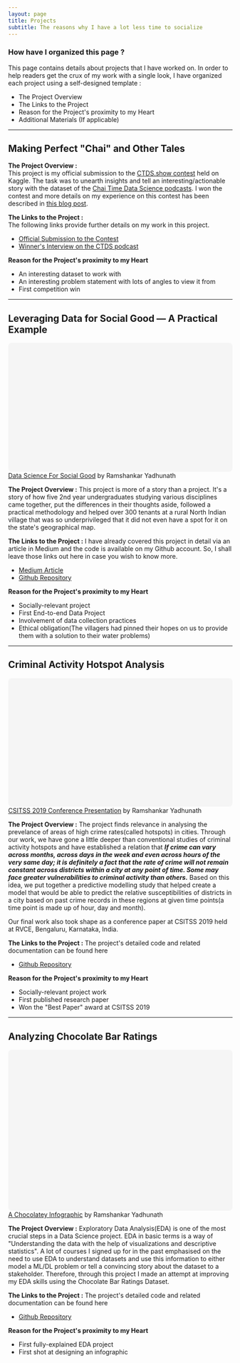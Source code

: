 ```yaml
---
layout: page
title: Projects
subtitle: The reasons why I have a lot less time to socialize
---
```


### How have I organized this page ?
This page contains details about projects that I have worked on. In order to help readers get the crux of my work with a single look, I have organized each project using a self-designed template :
- The Project Overview
- The Links to the Project
- Reason for the Project's proximity to my Heart
- Additional Materials (If applicable)

---

## Making Perfect "Chai" and Other Tales

**The Project Overview :**  
This project is my official submission to the [CTDS.show contest](https://www.kaggle.com/rohanrao/chai-time-data-science/discussion/156137) held on Kaggle. The task was to unearth insights and tell an interesting/actionable story with the dataset of the [Chai Time Data Science podcasts](https://chaitimedatascience.com/). I won the contest and more details on my experience on this contest has been described in [this blog post](https://ry05.github.io/2020-07-25-making-perfect-chai/).  

**The Links to the Project :**  
The following links provide further details on my work in this project.  

- [Official Submission to the Contest](https://www.kaggle.com/thedatabeast/making-perfect-chai-and-other-tales)
- [Winner's Interview on the CTDS podcast](https://www.youtube.com/watch?v=6RrZyQoG1lY)

**Reason for the Project's proximity to my Heart**  
- An interesting dataset to work with
- An interesting problem statement with lots of angles to view it from
- First competition win

---

## Leveraging Data for Social Good — A Practical Example

<div
 class="canva-embed"
 data-design-id="DADvUP7pTZo"
 data-height-ratio="0.5625"
 style="padding:56.2500% 5px 5px 5px;background:rgba(0,0,0,0.03);border-radius:8px;"
></div>
<script async src="https:&#x2F;&#x2F;sdk.canva.com&#x2F;v1&#x2F;embed.js"></script>
<a href="https:&#x2F;&#x2F;www.canva.com&#x2F;design&#x2F;DADvUP7pTZo&#x2F;view?utm_content=DADvUP7pTZo&amp;utm_campaign=designshare&amp;utm_medium=embeds&amp;utm_source=link" target="_blank" rel="noopener">Data Science For Social Good</a> by Ramshankar Yadhunath

**The Project Overview :**
This project is more of a story than a project. It's a story of how five 2nd year undergraduates studying various disciplines came together, put the differences in their thoughts aside, followed a practical methodology and helped over 300 tenants at a rural North Indian village that was so underprivileged that it did not even have a spot for it on the state's geographical map. 

**The Links to the Project :**
I have already covered this project in detail via an article in Medium and the code is available on my Github account. So, I shall leave those links out here in case you wish to know more.

- [Medium Article](http://bit.ly/village-data-analysis)
- [Github Repository](https://github.com/ry05/Live-in-Labs-Analysis)

**Reason for the Project's proximity to my Heart**
- Socially-relevant project
- First End-to-end Data Project
- Involvement of data collection practices
- Ethical obligation(The villagers had pinned their hopes on us to provide them with a solution to their water problems)

---

## Criminal Activity Hotspot Analysis

<div
 class="canva-embed"
 data-design-id="DADubNfwIig"
 data-height-ratio="0.5625"
 style="padding:56.2500% 5px 5px 5px;background:rgba(0,0,0,0.03);border-radius:8px;"
></div>
<script async src="https:&#x2F;&#x2F;sdk.canva.com&#x2F;v1&#x2F;embed.js"></script>
<a href="https:&#x2F;&#x2F;www.canva.com&#x2F;design&#x2F;DADubNfwIig&#x2F;view?utm_content=DADubNfwIig&amp;utm_campaign=designshare&amp;utm_medium=embeds&amp;utm_source=link" target="_blank" rel="noopener">CSITSS 2019 Conference Presentation</a> by Ramshankar Yadhunath

**The Project Overview :**
The project finds relevance in analysing the prevelance of areas of high crime rates(called hotspots) in cities. Through our work, we have gone a little deeper than conventional studies of criminal activity hotspots and have established a relation that ***If crime can vary across months, across days in the week and even across hours of the very same day; it is definitely a fact that the rate of crime will not remain constant across districts within a city at any point of time. Some may face greater vulnerabilities to criminal activity than others.*** Based on this idea, we put together a predictive modelling study that helped create a model that would be able to predict the relative susceptibilities of districts in a city based on past crime records in these regions at given time points(a time point is made up of hour, day and month).  

Our final work also took shape as a conference paper at CSITSS 2019 held at RVCE, Bengaluru, Karnataka, India.

**The Links to the Project :**
The project's detailed code and related documentation can be found here

- [Github Repository](https://github.com/ry05/Criminal-Activity-Hotspots)

**Reason for the Project's proximity to my Heart**
- Socially-relevant project work
- First published research paper
- Won the "Best Paper" award at CSITSS 2019

---

## Analyzing Chocolate Bar Ratings

<div
 class="canva-embed"
 data-design-id="DADpW1Kfk2U"
 data-height-ratio="0.7071"
 style="padding:70.7071% 5px 5px 5px;background:rgba(0,0,0,0.03);border-radius:8px;"
></div>
<script async src="https:&#x2F;&#x2F;sdk.canva.com&#x2F;v1&#x2F;embed.js"></script>
<a href="https:&#x2F;&#x2F;www.canva.com&#x2F;design&#x2F;DADpW1Kfk2U&#x2F;view?utm_content=DADpW1Kfk2U&amp;utm_campaign=designshare&amp;utm_medium=embeds&amp;utm_source=link" target="_blank" rel="noopener">A Chocolatey Infographic</a> by Ramshankar Yadhunath

**The Project Overview :**
Exploratory Data Analysis(EDA) is one of the most crucial steps in a Data Science project. EDA in basic terms is a way of "Understanding the data with the help of visualizations and descriptive statistics". A lot of courses I signed up for in the past emphasised on the need to use EDA to understand datasets and use this information to either model a ML/DL problem or tell a convincing story about the dataset to a stakeholder.
Therefore, through this project I made an attempt at improving my EDA skills using the Chocolate Bar Ratings Dataset.

**The Links to the Project :**
The project's detailed code and related documentation can be found here

- [Github Repository](https://github.com/ry05/Chocolate-Bar-Analysis)

**Reason for the Project's proximity to my Heart**
- First fully-explained EDA project
- First shot at designing an infographic
